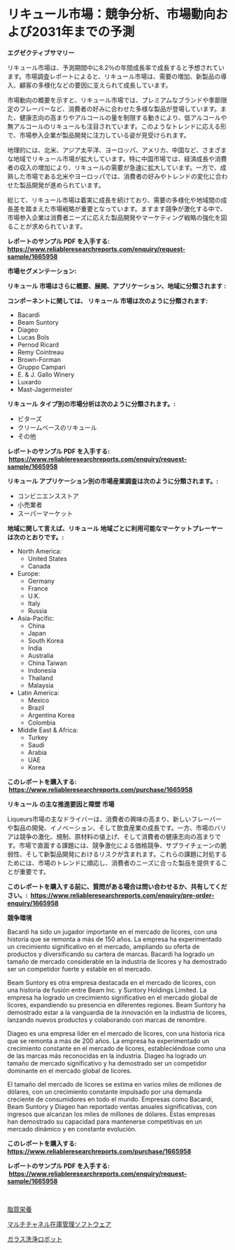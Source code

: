 <p><h1>リキュール市場：競争分析、市場動向および2031年までの予測</h1></p><p><strong>エグゼクティブサマリー</strong></p>
<p><p>リキュール市場は、予測期間中に8.2％の年間成長率で成長すると予想されています。市場調査レポートによると、リキュール市場は、需要の増加、新製品の導入、顧客の多様化などの要因に支えられて成長しています。</p><p>市場動向の概要を示すと、リキュール市場では、プレミアムなブランドや季節限定のフレーバーなど、消費者の好みに合わせた多様な製品が登場しています。また、健康志向の高まりやアルコールの量を制限する動きにより、低アルコールや無アルコールのリキュールも注目されています。このようなトレンドに応える形で、市場参入企業が製品開発に注力している姿が見受けられます。</p><p>地理的には、北米、アジア太平洋、ヨーロッパ、アメリカ、中国など、さまざまな地域でリキュール市場が拡大しています。特に中国市場では、経済成長や消費者の収入の増加により、リキュールの需要が急速に拡大しています。一方で、成熟した市場である北米やヨーロッパでは、消費者の好みやトレンドの変化に合わせた製品開発が進められています。</p><p>総じて、リキュール市場は着実に成長を続けており、需要の多様化や地域間の成長差を踏まえた市場戦略が重要となっています。ますます競争が激化する中で、市場参入企業は消費者ニーズに応えた製品開発やマーケティング戦略の強化を図ることが求められています。</p></p>
<p><strong>レポートのサンプル PDF を入手する: <a href="https://www.reliableresearchreports.com/enquiry/request-sample/1665958">https://www.reliableresearchreports.com/enquiry/request-sample/1665958</a></strong></p>
<p><strong>市場セグメンテーション:</strong></p>
<p><strong> リキュール 市場はさらに概要、展開、アプリケーション、地域に分類されます :</strong></p>
<p><strong>コンポーネントに関しては、 リキュール 市場は次のように分類されます: &nbsp;</strong></p>
<p><ul><li>Bacardi</li><li>Beam Suntory</li><li>Diageo</li><li>Lucas Bols</li><li>Pernod Ricard</li><li>Remy Cointreau</li><li>Brown-Forman</li><li>Gruppo Campari</li><li>E. & J. Gallo Winery</li><li>Luxardo</li><li>Mast-Jagermeister</li></ul></p>
<p><strong> リキュール タイプ別の市場分析は次のように分類されます。:</strong></p>
<p><ul><li>ビターズ</li><li>クリームベースのリキュール</li><li>その他</li></ul></p>
<p><strong>レポートのサンプル PDF を入手する: &nbsp;<a href="https://www.reliableresearchreports.com/enquiry/request-sample/1665958">https://www.reliableresearchreports.com/enquiry/request-sample/1665958</a></strong></p>
<p><strong> リキュール アプリケーション別の市場産業調査は次のように分類されます。:</strong></p>
<p><ul><li>コンビニエンスストア</li><li>小売業者</li><li>スーパーマーケット</li></ul></p>
<p><strong>地域に関して言えば、リキュール 地域ごとに利用可能なマーケットプレーヤーは次のとおりです。:</strong></p>
<p><ul>
    <li>
        North America:
        <ul>
            <li>United States</li>
            <li>Canada</li>
        </ul>
    </li>
    <li>
        Europe:
        <ul>
            <li>Germany</li>
            <li>France</li>
            <li>U.K.</li>
            <li>Italy</li>
            <li>Russia</li>
        </ul>
    </li>
    <li>
        Asia-Pacific:
        <ul>
            <li>China</li>
            <li>Japan</li>
            <li>South Korea</li>
            <li>India</li>
            <li>Australia</li>
            <li>China Taiwan</li>
            <li>Indonesia</li>
            <li>Thailand</li>
            <li>Malaysia</li>
        </ul>
    </li>
    <li>
        Latin America:
        <ul>
            <li>Mexico</li>
            <li>Brazil</li>
            <li>Argentina Korea</li>
            <li>Colombia</li>
        </ul>
    </li>
    <li>
        Middle East & Africa:
        <ul>
            <li>Turkey</li>
            <li>Saudi</li>
            <li>Arabia</li>
            <li>UAE</li>
            <li>Korea</li>
        </ul>
    </li>
    </ul></p>
<p><strong>このレポートを購入する: &nbsp;<a href="https://www.reliableresearchreports.com/purchase/1665958">https://www.reliableresearchreports.com/purchase/1665958</a></strong></p>
<p><strong>リキュール の主な推進要因と障壁 市場</strong></p>
<p><p>Liqueurs市場の主なドライバーは、消費者の興味の高まり、新しいフレーバーや製品の開発、イノベーション、そして飲食産業の成長です。一方、市場のバリアは競争の激化、規制、原材料の値上げ、そして消費者の健康志向の高まりです。市場で直面する課題には、競争激化による価格競争、サプライチェーンの脆弱性、そして新製品開発におけるリスクが含まれます。これらの課題に対処するためには、市場のトレンドに順応し、消費者のニーズに合った製品を提供することが重要です。</p></p>
<p><strong>このレポートを購入する前に、質問がある場合は問い合わせるか、共有してください。:&nbsp; <a href="https://www.reliableresearchreports.com/enquiry/pre-order-enquiry/1665958">https://www.reliableresearchreports.com/enquiry/pre-order-enquiry/1665958</a></strong></p>
<p><strong>競争環境</strong></p>
<p><p>Bacardi ha sido un jugador importante en el mercado de licores, con una historia que se remonta a más de 150 años. La empresa ha experimentado un crecimiento significativo en el mercado, ampliando su oferta de productos y diversificando su cartera de marcas. Bacardi ha logrado un tamaño de mercado considerable en la industria de licores y ha demostrado ser un competidor fuerte y estable en el mercado.</p><p>Beam Suntory es otra empresa destacada en el mercado de licores, con una historia de fusión entre Beam Inc. y Suntory Holdings Limited. La empresa ha logrado un crecimiento significativo en el mercado global de licores, expandiendo su presencia en diferentes regiones. Beam Suntory ha demostrado estar a la vanguardia de la innovación en la industria de licores, lanzando nuevos productos y colaborando con marcas de renombre.</p><p>Diageo es una empresa líder en el mercado de licores, con una historia rica que se remonta a más de 200 años. La empresa ha experimentado un crecimiento constante en el mercado de licores, estableciéndose como una de las marcas más reconocidas en la industria. Diageo ha logrado un tamaño de mercado significativo y ha demostrado ser un competidor dominante en el mercado global de licores.</p><p>El tamaño del mercado de licores se estima en varios miles de millones de dólares, con un crecimiento constante impulsado por una demanda creciente de consumidores en todo el mundo. Empresas como Bacardi, Beam Suntory y Diageo han reportado ventas anuales significativas, con ingresos que alcanzan los miles de millones de dólares. Estas empresas han demostrado su capacidad para mantenerse competitivas en un mercado dinámico y en constante evolución.</p></p>
<p><strong>このレポートを購入する: &nbsp; <a href="https://www.reliableresearchreports.com/purchase/1665958">https://www.reliableresearchreports.com/purchase/1665958</a></strong></p>
<p><strong>レポートのサンプル PDF を入手する: &nbsp;<a href="https://www.reliableresearchreports.com/enquiry/request-sample/1665958">https://www.reliableresearchreports.com/enquiry/request-sample/1665958</a></strong><strong></strong></p>
<p>&nbsp;</p>
<p><p><a href="https://github.com/SarahFahey88/Market-Research-Report-List-1/blob/main/688603615034.md">脂質栄養</a></p><p><a href="https://medium.com/@raymanta28/%E3%83%9E%E3%83%AB%E3%83%81%E3%83%81%E3%83%A3%E3%83%8D%E3%83%AB%E5%9C%A8%E5%BA%AB%E7%AE%A1%E7%90%86%E3%82%BD%E3%83%95%E3%83%88%E3%82%A6%E3%82%A7%E3%82%A2%E5%B8%82%E5%A0%B4%E8%A6%8F%E6%A8%A1-%E5%B8%82%E5%A0%B4%E3%81%AE%E5%B1%95%E6%9C%9B%E3%81%A8%E5%B8%82%E5%A0%B4%E4%BA%88%E6%B8%AC-2024%E5%B9%B4%E3%81%8B%E3%82%892031%E5%B9%B4-905a438f9389">マルチチャネル在庫管理ソフトウェア</a></p><p><a href="https://medium.com/@anabelavenport7854/%E3%82%AC%E3%83%A9%E3%82%B9%E3%82%AF%E3%83%AA%E3%83%BC%E3%83%8B%E3%83%B3%E3%82%B0%E3%83%AD%E3%83%9C%E3%83%83%E3%83%88%E5%B8%82%E5%A0%B4%E8%AA%BF%E6%9F%BB%E3%83%AC%E3%83%9D%E3%83%BC%E3%83%88-%E3%81%9D%E3%81%AE%E6%AD%B4%E5%8F%B2%E3%81%8A%E3%82%88%E3%81%B32024%E5%B9%B4%E3%81%8B%E3%82%892031%E5%B9%B4%E3%81%BE%E3%81%A7%E3%81%AE%E4%BA%88%E6%B8%AC-468dd7f645fb">ガラス洗浄ロボット</a></p></p>